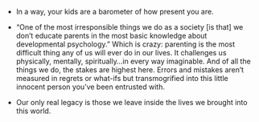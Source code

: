 - In a way, your kids are a barometer of how present you are.

-  “One of the most irresponsible things we do as a society [is that] we don’t educate parents in the most basic knowledge about developmental psychology.”
   Which is crazy: parenting is the most difficult thing any of us will ever do in our lives. It challenges us physically, mentally, spiritually…in every way imaginable. And of all the things we do, the stakes are highest here. Errors and mistakes aren’t measured in regrets or what-ifs but transmogrified into this little innocent person you’ve been entrusted with.

- Our only real legacy is those we leave inside the lives we brought into this world.


